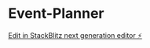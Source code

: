 # Event-Planner

[Edit in StackBlitz next generation editor ⚡️](https://stackblitz.com/~/github.com/harshgupta372/Event-Planner)